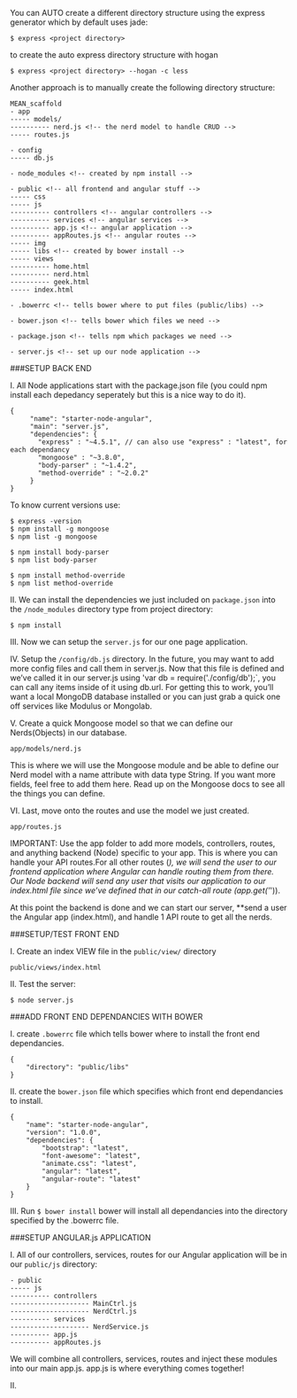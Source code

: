 You can AUTO create a different directory structure using the express generator which by default uses jade:
```
$ express <project directory>
```
to create the auto express directory structure with hogan
```
$ express <project directory> --hogan -c less
```


Another approach is to manually create the following directory structure:
```
MEAN_scaffold
- app
----- models/
---------- nerd.js <!-- the nerd model to handle CRUD -->
----- routes.js

- config
----- db.js

- node_modules <!-- created by npm install -->

- public <!-- all frontend and angular stuff -->
----- css
----- js
---------- controllers <!-- angular controllers -->
---------- services <!-- angular services -->
---------- app.js <!-- angular application -->
---------- appRoutes.js <!-- angular routes -->
----- img
----- libs <!-- created by bower install -->
----- views
---------- home.html
---------- nerd.html
---------- geek.html
----- index.html

- .bowerrc <!-- tells bower where to put files (public/libs) -->

- bower.json <!-- tells bower which files we need -->

- package.json <!-- tells npm which packages we need -->

- server.js <!-- set up our node application -->
```



###SETUP BACK END


I.  All Node applications start with the package.json file (you could npm install each depedancy seperately but this is a nice way to do it).
```
{
     "name": "starter-node-angular",
     "main": "server.js",
     "dependencies": {
       "express" : "~4.5.1", // can also use "express" : "latest", for each dependancy
       "mongoose" : "~3.8.0",
       "body-parser" : "~1.4.2",
       "method-override" : "~2.0.2"        
     }
}
```
To know current versions use:
```
$ express -version
$ npm install -g mongoose
$ npm list -g mongoose

$ npm install body-parser
$ npm list body-parser

$ npm install method-override
$ npm list method-override
```


II.  We can install the dependencies we just included on `package.json` into the `/node_modules` directory
type from project directory:
```
$ npm install
```


III.  Now we can setup the `server.js` for our one page application.


IV.  Setup the `/config/db.js` directory.
In the future, you may want to add more config files and call them in server.js. Now that this file is defined and we’ve called it in our server.js using 'var db = require('./config/db');`, you can call any items inside of it using db.url. For getting this to work, you’ll want a local MongoDB database installed or you can just grab a quick one off services like Modulus or Mongolab.


V.  Create a quick Mongoose model so that we can define our Nerds(Objects) in our database.
```
app/models/nerd.js
```
This is where we will use the Mongoose module and be able to define our Nerd model with a name attribute with data type String. If you want more fields, feel free to add them here. Read up on the Mongoose docs to see all the things you can define.


VI.  Last, move onto the routes and use the model we just created.
```
app/routes.js
```
IMPORTANT: Use the app folder to add more models, controllers, routes, and anything backend (Node) specific to your app.
This is where you can handle your API routes.For all other routes (*), we will send the user to our frontend application where Angular can handle routing them from there. Our Node backend will send any user that visits our application to our index.html file since we’ve defined that in our catch-all route (app.get('*')).

At this point the backend is done and we can start our server, **send a user the Angular app (index.html), and handle 1 API route to get all the nerds.



###SETUP/TEST FRONT END

I.  Create an index VIEW file in the `public/view/` directory
```
public/views/index.html
```

II.  Test the server:
```
$ node server.js
```

###ADD FRONT END DEPENDANCIES WITH BOWER

I.  create `.bowerrc` file which tells bower where to install the front end dependancies.
```
{
    "directory": "public/libs"
}
```
II. create the `bower.json` file which specifies which front end dependancies to install.
```
{
    "name": "starter-node-angular",
    "version": "1.0.0",
    "dependencies": {
        "bootstrap": "latest",
        "font-awesome": "latest",
        "animate.css": "latest",
        "angular": "latest",
        "angular-route": "latest"   
    }
}
```

III.  Run `$ bower install` bower will install all dependancies into the directory specified by the .bowerrc file.

###SETUP ANGULAR.js APPLICATION

I.  All of our controllers, services, routes for our Angular application will be in our `public/js` directory:
```
- public
----- js
---------- controllers
-------------------- MainCtrl.js
-------------------- NerdCtrl.js
---------- services
-------------------- NerdService.js
---------- app.js
---------- appRoutes.js
```
We will combine all controllers, services, routes and inject these modules into our main app.js.
app.js is where everything comes together!

II.      
